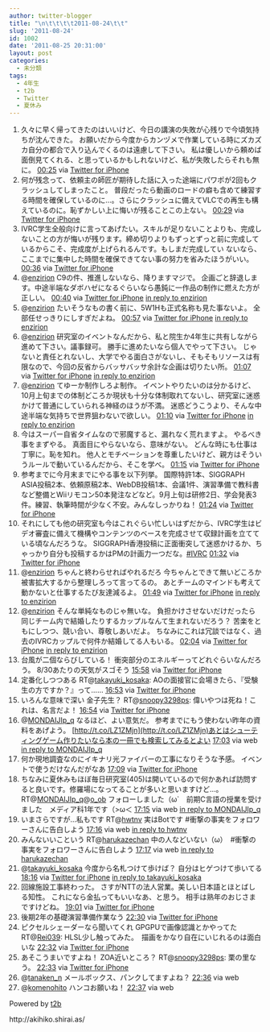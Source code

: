 ```yaml
---
author: twitter-blogger
title: "\n\t\t\t\t2011-08-24\t\t"
slug: '2011-08-24'
id: 1002
date: '2011-08-25 20:31:00'
layout: post
categories:
  - 未分類
tags:
  - 4年生
  - t2b
  - Twitter
  - 夏休み
---
```


<div xmlns:georss="http://www.georss.org/georss">

1.  <span><span>久々に早く帰ってきたのはいいけど、今日の講演の失敗が心残りで今頃気持ちが沈んできた。 お願いだから今度からカンヅメで作業している時にズカズカ自分の都合で入り込んでくるのは遠慮して下さい。 私は優しいから頼めば面倒見てくれる、と思っているかもしれないけど、私が失敗したらそれも無に。</span> <span>[<span>00:25</span>](http://twitter.com/o_ob/status/106326232802656256) <span>via [Twitter for iPhone](http://twitter.com/#!/download/iphone)</span></span></span>
2.  <span><span>何が残念って、依頼主の師匠が期待した話に入った途端にパワポが2回もクラッシュしてしまったこと。 普段だったら動画のロードの癖も含めて練習する時間を確保しているのに...。さらにクラッシュに備えてVLCでの再生も構えているのに。恥ずかしい上に悔いが残ることこの上ない。</span> <span>[<span>00:29</span>](http://twitter.com/o_ob/status/106327204220256256) <span>via [Twitter for iPhone](http://twitter.com/#!/download/iphone)</span></span></span>
3.  <span><span>IVRC学生全般向けに言ってあげたい。スキルが足りないことよりも、完成しないことの方が悔いが残ります。締め切りよりもずっとずっと前に完成しているからこそ、完成度が上げられるんです。もしまだ完成してい ないなら、ここまでに集中した時間を確保できてない事の努力を省みたほうがいい。</span> <span>[<span>00:36</span>](http://twitter.com/o_ob/status/106329044332720128) <span>via [Twitter for iPhone](http://twitter.com/#!/download/iphone)</span></span></span>
4.  <span><span>@[enzirion](http://twitter.com/enzirion "enzirion") C9の件、推進しないなら、降りますマジで。 企画ごと辞退します。中途半端なダボハゼになるぐらいなら愚鈍に一作品の制作に燃えた方が正しい。</span> <span>[<span>00:40</span>](http://twitter.com/o_ob/status/106330058238603264) <span>via [Twitter for iPhone](http://twitter.com/#!/download/iphone)</span> [in reply to enzirion](http://twitter.com/enzirion/status/106329014964203520)</span></span>
5.  <span><span>@[enzirion](http://twitter.com/enzirion "enzirion") たいそうなもの書く前に、5W1Hも正式名称も見た事ないよ。 全部任せっきりにしすぎだよね。</span> <span>[<span>00:57</span>](http://twitter.com/o_ob/status/106334291528658944) <span>via [Twitter for iPhone](http://twitter.com/#!/download/iphone)</span> [in reply to enzirion](http://twitter.com/enzirion/status/106332646568767488)</span></span>
6.  <span><span>@[enzirion](http://twitter.com/enzirion "enzirion") 研究室のイベントなんだから、私と院生か4年生に共有しながら進めて下さい。議事録可。 勝手に進めたいなら個人でやって下さい。 じゃないと責任とれないし、大学でやる面白さがないし、そもそもリソースは有限なので、今回の反省からバッサバッサ余計な企画は切りたい所。</span> <span>[<span>01:07</span>](http://twitter.com/o_ob/status/106336951665307648) <span>via [Twitter for iPhone](http://twitter.com/#!/download/iphone)</span> [in reply to enzirion](http://twitter.com/enzirion/status/106335106658086912)</span></span>
7.  <span><span>@[enzirion](http://twitter.com/enzirion "enzirion") てゆーか制作しろよ制作。 イベントやりたいのは分かるけど、10月上旬までの体制どころか現状も十分な体制取れてないし、研究室に迷惑かけて普通にしていられる神経のほうが不満。 迷惑どうこうより、そんな中途半端な気持ちで世界狙わないで欲しい。</span> <span>[<span>01:10</span>](http://twitter.com/o_ob/status/106337672750051328) <span>via [Twitter for iPhone](http://twitter.com/#!/download/iphone)</span> [in reply to enzirion](http://twitter.com/enzirion/status/106335106658086912)</span></span>
8.  <span><span>今はスーパー自省タイムなので邪魔すると、漏れなく荒れますよ。 やるべき事をまずやる。 真面目にやらないなら、意味がない。 どんな時にも仕事は丁寧に。恥を知れ。 他人とモチベーションを尊重したいけど、親方はそういうルールで動いているんだから、そこを学べ。</span> <span>[<span>01:15</span>](http://twitter.com/o_ob/status/106338885231058945) <span>via [Twitter for iPhone](http://twitter.com/#!/download/iphone)</span></span></span>
9.  <span><span>参考までに今月末までにやる事を以下列挙。 国際特許1本、SIGGRAPH ASIA投稿2本、依頼原稿2本、WebDB投稿1本、会議1件、演習準備で教科書など整備とWiiリモコン50本発注などなど。9月上旬は研修2日、学会発表3件。練習、執筆時間が少なく不安。みんなしっかりね！</span> <span>[<span>01:24</span>](http://twitter.com/o_ob/status/106341047474458624) <span>via [Twitter for iPhone](http://twitter.com/#!/download/iphone)</span></span></span>
10.  <span><span>それにしても他の研究室も今はこれぐらい忙しいはずだから、IVRC学生はビデオ審査に備えて機構やコンテンツのベースを完成させて収録計画を立てている頃なんだろうな。 SIGGRAPH香港投稿に正面衝突して迷惑かけるか、ちゃっかり自分も投稿するかはPMの計画力一つだな。[#IVRC](http://twitter.com/search?q=%23IVRC "#IVRC")</span> <span>[<span>01:32</span>](http://twitter.com/o_ob/status/106343077525979136) <span>via [Twitter for iPhone](http://twitter.com/#!/download/iphone)</span></span></span>
11.  <span><span>@[enzirion](http://twitter.com/enzirion "enzirion") ちゃんと終わらせればやれるだろ 今ちゃんとできて無いどころか被害拡大するから整理しろって言ってるの。 あとチームのマインドも考えて動かないと仕事するたび友達減るよ。</span> <span>[<span>01:49</span>](http://twitter.com/o_ob/status/106347418391556096) <span>via [Twitter for iPhone](http://twitter.com/#!/download/iphone)</span> [in reply to enzirion](http://twitter.com/enzirion/status/106344202434117632)</span></span>
12.  <span><span>@[enzirion](http://twitter.com/enzirion "enzirion") そんな単純なものじゃ無いな。 負担かけさせないだけだったら同じチーム内で結婚したりするカップルなんて生まれないだろう？ 苦楽をともにしつつ、競い合い、尊敬しあいだよ。 ちなみにこれは冗談ではなく、過去のIVRCカップルで何件か結婚してる人もいる。</span> <span>[<span>02:04</span>](http://twitter.com/o_ob/status/106351112243773440) <span>via [Twitter for iPhone](http://twitter.com/#!/download/iphone)</span> [in reply to enzirion](http://twitter.com/enzirion/status/106348248180076544)</span></span>
13.  <span><span>台風が二個ならびしている！ 衝突部分のエネルギーってどれぐらいなんだろう。 8/30あたりの天気がスゴそう</span> <span>[<span>15:58</span>](http://twitter.com/o_ob/status/106561098777493504) <span>via [Twitter for iPhone](http://twitter.com/#!/download/iphone)</span></span></span>
14.  <span><span>定番化しつつある RT@[takayuki_kosaka](http://twitter.com/takayuki_kosaka "takayuki_kosaka"): AOの面接官に会場きたら、『受験生の方ですか？』って……</span> <span>[<span>16:53</span>](http://twitter.com/o_ob/status/106574840609259520) <span>via [Twitter for iPhone](http://twitter.com/#!/download/iphone)</span></span></span>
15.  <span><span>いろんな意味で深い 金子先生？ RT@[snoopy3298ps](http://twitter.com/snoopy3298ps "snoopy3298ps"): 偉いやつは死ね！これは、名言だよ！</span> <span>[<span>16:54</span>](http://twitter.com/o_ob/status/106575133052899328) <span>via [Twitter for iPhone](http://twitter.com/#!/download/iphone)</span></span></span>
16.  <span><span>@[MONDAIJIp_q](http://twitter.com/MONDAIJIp_q "MONDAIJIp_q") なるほど、よい意気だ。 参考までにもう使わない昨年の資料をあげよう。 [http://t.co/LZ1ZMjn](http://t.co/LZ1ZMjn)あとはシューティングゲーム作りたいなら本の一冊でも検索してみるとよい</span> <span>[<span>17:03</span>](http://twitter.com/o_ob/status/106577488431419393) <span>via web</span> [in reply to MONDAIJIp_q](http://twitter.com/MONDAIJIp_q/status/106519280882954240)</span></span>
17.  <span><span>何か現地調査なのにイキナリ光ファイバーの工事になりそうな予感。 イベントで使うだけなんだがなあ</span> <span>[<span>17:09</span>](http://twitter.com/o_ob/status/106578988666859520) <span>via [Twitter for iPhone](http://twitter.com/#!/download/iphone)</span></span></span>
18.  <span><span>ちなみに夏休みもほぼ毎日研究室(405)は開いているので何かあれば訪問すると良いです。修羅場になってることが多いと思いますけど…。 RT@[MONDAIJIp_q](http://twitter.com/MONDAIJIp_q "MONDAIJIp_q")@[o_ob](http://twitter.com/o_ob "o_ob") フォローしました（ω`　前期C言語の授業を受けました　メディア科1年です（>ω＜</span> <span>[<span>17:15</span>](http://twitter.com/o_ob/status/106580385072287744) <span>via web</span> [in reply to MONDAIJIp_q](http://twitter.com/MONDAIJIp_q/status/106172337174487041)</span></span>
19.  <span><span>いまさらですが…私もです RT@[hwtnv](http://twitter.com/hwtnv "hwtnv") 実はBotです #衝撃の事実をフォロワーさんに告白しよう</span> <span>[<span>17:16</span>](http://twitter.com/o_ob/status/106580705680695296) <span>via web</span> [in reply to hwtnv](http://twitter.com/hwtnv/status/106580436955832320)</span></span>
20.  <span><span>みんないいこという RT@[harukazechan](http://twitter.com/harukazechan "harukazechan") 中の人などいない（ω）　#衝撃の事実をフォロワーさんに告白しよう</span> <span>[<span>17:17</span>](http://twitter.com/o_ob/status/106580818260017153) <span>via web</span> [in reply to harukazechan](http://twitter.com/harukazechan/status/106577499294670848)</span></span>
21.  <span><span>@[takayuki_kosaka](http://twitter.com/takayuki_kosaka "takayuki_kosaka") 今度から名札つけて歩けば？ 自分はヒゲつけて歩いてる</span> <span>[<span>18:16</span>](http://twitter.com/o_ob/status/106595852847550464) <span>via [Twitter for iPhone](http://twitter.com/#!/download/iphone)</span> [in reply to takayuki_kosaka](http://twitter.com/takayuki_kosaka/status/106595525310152705)</span></span>
22.  <span><span>回線施設工事終わった。 さすがNTTの法人営業。美しい日本語とほとばしる知性。 これになら金払ってもいいなあ、と思う。 相手は熟年のおじさまですけどね。</span> <span>[<span>19:01</span>](http://twitter.com/o_ob/status/106606990888927233) <span>via [Twitter for iPhone](http://twitter.com/#!/download/iphone)</span></span></span>
23.  <span><span>後期2年の基礎演習準備作業なう</span> <span>[<span>22:30</span>](http://twitter.com/o_ob/status/106659794168971265) <span>via [Twitter for iPhone](http://twitter.com/#!/download/iphone)</span></span></span>
24.  <span><span>ピクセルシェーダーなら聞いてくれ GPGPUで画像認識とかやってた RT@[Rei039](http://twitter.com/Rei039 "Rei039"): HLSL少し触ってみた。　描画をかなり自在にいじれるのは面白いな</span> <span>[<span>22:32</span>](http://twitter.com/o_ob/status/106660142677897216) <span>via [Twitter for iPhone](http://twitter.com/#!/download/iphone)</span></span></span>
25.  <span><span>あそこうまいですよね！ ZOA近いところ？ RT@[snoopy3298ps](http://twitter.com/snoopy3298ps "snoopy3298ps"): 栗の里なう。</span> <span>[<span>22:33</span>](http://twitter.com/o_ob/status/106660357958942720) <span>via [Twitter for iPhone](http://twitter.com/#!/download/iphone)</span></span></span>
26.  <span><span>@[tanaken_n](http://twitter.com/tanaken_n "tanaken_n") メールボックス、パンクしてますよね？</span> <span>[<span>22:36</span>](http://twitter.com/o_ob/status/106661210526715904) <span>via web</span></span></span>
27.  <span><span>@[komenohito](http://twitter.com/komenohito "komenohito") ハンコお願いね！</span> <span>[<span>22:37</span>](http://twitter.com/o_ob/status/106661413711388672) <span>via web</span></span></span>

</div>

Powered by [t2b](http://t2b.utilz.jp/)

<div>http://akihiko.shirai.as/</div>